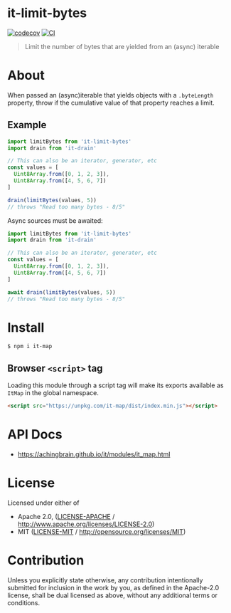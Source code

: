 # it-limit-bytes

[![codecov](https://img.shields.io/codecov/c/github/achingbrain/it.svg?style=flat-square)](https://codecov.io/gh/achingbrain/it)
[![CI](https://img.shields.io/github/actions/workflow/status/achingbrain/it/js-test-and-release.yml?branch=main\&style=flat-square)](https://github.com/achingbrain/it/actions/workflows/js-test-and-release.yml?query=branch%3Amain)

> Limit the number of bytes that are yielded from an (async) iterable

# About

<!--

!IMPORTANT!

Everything in this README between "# About" and "# Install" is automatically
generated and will be overwritten the next time the doc generator is run.

To make changes to this section, please update the @packageDocumentation section
of src/index.js or src/index.ts

To experiment with formatting, please run "npm run docs" from the root of this
repo and examine the changes made.

-->

When passed an (async)iterable that yields objects with a `.byteLength`
property, throw if the cumulative value of that property reaches a limit.

## Example

```javascript
import limitBytes from 'it-limit-bytes'
import drain from 'it-drain'

// This can also be an iterator, generator, etc
const values = [
  Uint8Array.from([0, 1, 2, 3]),
  Uint8Array.from([4, 5, 6, 7])
]

drain(limitBytes(values, 5))
// throws "Read too many bytes - 8/5"
```

Async sources must be awaited:

```javascript
import limitBytes from 'it-limit-bytes'
import drain from 'it-drain'

// This can also be an iterator, generator, etc
const values = [
  Uint8Array.from([0, 1, 2, 3]),
  Uint8Array.from([4, 5, 6, 7])
]

await drain(limitBytes(values, 5))
// throws "Read too many bytes - 8/5"
```

# Install

```console
$ npm i it-map
```

## Browser `<script>` tag

Loading this module through a script tag will make its exports available as `ItMap` in the global namespace.

```html
<script src="https://unpkg.com/it-map/dist/index.min.js"></script>
```

# API Docs

- <https://achingbrain.github.io/it/modules/it_map.html>

# License

Licensed under either of

- Apache 2.0, ([LICENSE-APACHE](https://github.com/achingbrain/it/blob/main/packages/it-map/LICENSE-APACHE) / <http://www.apache.org/licenses/LICENSE-2.0>)
- MIT ([LICENSE-MIT](https://github.com/achingbrain/it/blob/main/packages/it-map/LICENSE-MIT) / <http://opensource.org/licenses/MIT>)

# Contribution

Unless you explicitly state otherwise, any contribution intentionally submitted for inclusion in the work by you, as defined in the Apache-2.0 license, shall be dual licensed as above, without any additional terms or conditions.
